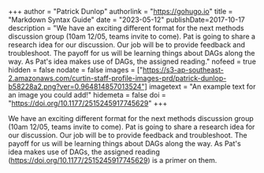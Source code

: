 +++
author = "Patrick Dunlop"
authorlink = "https://gohugo.io"
title = "Markdown Syntax Guide"
date = "2023-05-12"
publishDate=2017-10-17
description = "We have an exciting different format for the next methods discussion group (10am 12/05, teams invite to come). Pat is going to share a research idea for our discussion. Our job will be to provide feedback and troubleshoot. The payoff for us will be learning things about DAGs along the way. As Pat's idea makes use of DAGs, the assigned reading."
nofeed = true
hidden = false
nodate = false
images = ["https://s3-ap-southeast-2.amazonaws.com/curtin-staff-profile-images-prd/patrick-dunlop-b58228a2.png?ver=0.964814857013524"]
imagetext = "An example text for an image you could add!"
hidemeta = false
doi = "https://doi.org/10.1177/2515245917745629"
+++

We have an exciting different format for the next methods discussion group (10am 12/05, teams invite to come). Pat is going to share a research idea for our discussion. Our job will be to provide feedback and troubleshoot. The payoff for us will be learning things about DAGs along the way. As Pat's idea makes use of DAGs, the assigned reading (https://doi.org/10.1177/2515245917745629) is a primer on them.

